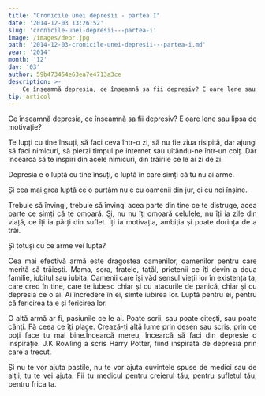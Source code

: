 ```yaml
---
title: "Cronicile unei depresii - partea I"
date: '2014-12-03 13:26:52'
slug: 'cronicile-unei-depresii---partea-i'
image: /images/depr.jpg
path: '2014-12-03-cronicile-unei-depresii---partea-i.md'
year: '2014'
month: '12'
day: '03'
author: 59b473454e63ea7e4713a3ce
description: >-
    Ce înseamnă depresia, ce înseamnă sa fii depresiv? E oare lene sau lipsa de motivație?Te lupți cu tine însuți, să faci ceva într-o zi, să nu fie ziua risipită, dar ajungi să faci nimicuri, să pierzi 
tip: articol
---
```

<div class="kg-card-markdown"><p style="text-align: justify;">Ce înseamnă depresia, ce înseamnă sa fii depresiv? E oare lene sau lipsa de motivație?</p>
<p style="text-align: justify;">Te lupți cu tine însuți, să faci ceva într-o zi, să nu fie ziua risipită, dar ajungi să faci nimicuri, să pierzi timpul pe internet sau uitându-ne într-un colț. Dar încearcă să te inspiri din acele nimicuri, din trăirile ce le ai zi de zi.</p>
<p style="text-align: justify;">Depresia e o luptă cu tine însuți, o luptă în care simți că tu nu ai arme.</p>
<p style="text-align: justify;">Și cea mai grea luptă ce o purtăm nu e cu oamenii din jur, ci cu noi înșine.</p>
<p style="text-align: justify;">Trebuie să învingi, trebuie să învingi acea parte din tine ce te distruge, acea parte ce simți că te omoară. Și, nu nu îți omoară celulele, nu îți ia zile din viață, ce îți ia părți din suflet. Îți ia motivația, ambiția și poate dorința de a trăi.</p>
<p style="text-align: justify;">Și totuși cu ce arme vei lupta?</p>
<p style="text-align: justify;">Cea mai efectivă armă este dragostea oamenilor, oamenilor pentru care merită să trăiești. Mama, sora, fratele, tatăl,  prietenii ce îți devin a doua familie, iubitul sau iubita. Oamenii care își văd sensul vieții lor în existența ta, care cred în tine, care te iubesc chiar și cu atacurile de panică, chiar și cu depresia ce o ai. Ai încredere în ei, simte iubirea lor. Luptă pentru ei, pentru că fericirea ta e și fericirea lor.</p>
<p style="text-align: justify;">O altă armă ar fi, pasiunile ce le ai. Poate scrii, sau poate citești, sau poate cânți. Fă ceea ce îți place. Crează-ți altă lume prin desen sau scris, prin ce poți face tu mai bine.Încearcă mereu, încearcă să faci din depresie o inspirație. J.K Rowling a scris Harry Potter, fiind inspirată de depresia prin care a trecut.</p>
<p style="text-align: justify;">Și nu te vor ajuta pastile, nu te vor ajuta cuvintele spuse de medici sau de alții, tu te vei ajuta. Fii tu medicul pentru creierul tău, pentru sufletul tău, pentru frica ta.</p>
<p style="text-align: justify;"> </p>
</div>
    